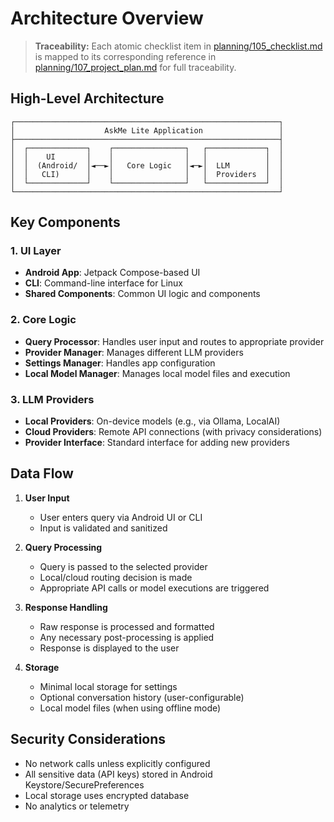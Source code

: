 # Architecture Overview

> **Traceability:** Each atomic checklist item in [planning/105_checklist.md](planning/105_checklist.md) is mapped to its corresponding reference in [planning/107_project_plan.md](planning/107_project_plan.md) for full traceability.

## High-Level Architecture

```
┌───────────────────────────────────────────────────────────┐
│                    AskMe Lite Application                 │
├───────────────────────────────────────────────────────────┤
│  ┌─────────────┐    ┌────────────────┐   ┌─────────────┐  │
│  │    UI       │    │                │   │             │  │
│  │  (Android/  │◄──►│   Core Logic   │◄─►│  LLM        │  │
│  │   CLI)      │    │                │   │  Providers  │  │
│  └─────────────┘    └────────────────┘   └─────────────┘  │
└───────────────────────────────────────────────────────────┘
```

## Key Components

### 1. UI Layer
- **Android App**: Jetpack Compose-based UI
- **CLI**: Command-line interface for Linux
- **Shared Components**: Common UI logic and components

### 2. Core Logic
- **Query Processor**: Handles user input and routes to appropriate provider
- **Provider Manager**: Manages different LLM providers
- **Settings Manager**: Handles app configuration
- **Local Model Manager**: Manages local model files and execution

### 3. LLM Providers
- **Local Providers**: On-device models (e.g., via Ollama, LocalAI)
- **Cloud Providers**: Remote API connections (with privacy considerations)
- **Provider Interface**: Standard interface for adding new providers

## Data Flow

1. **User Input**
   - User enters query via Android UI or CLI
   - Input is validated and sanitized

2. **Query Processing**
   - Query is passed to the selected provider
   - Local/cloud routing decision is made
   - Appropriate API calls or model executions are triggered

3. **Response Handling**
   - Raw response is processed and formatted
   - Any necessary post-processing is applied
   - Response is displayed to the user

4. **Storage**
   - Minimal local storage for settings
   - Optional conversation history (user-configurable)
   - Local model files (when using offline mode)

## Security Considerations
- No network calls unless explicitly configured
- All sensitive data (API keys) stored in Android Keystore/SecurePreferences
- Local storage uses encrypted database
- No analytics or telemetry
